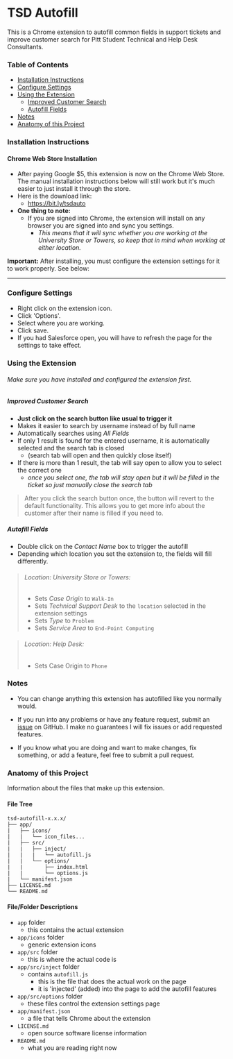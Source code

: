 # TSD Autofill

This is a Chrome extension to autofill common fields in support tickets and improve customer search for Pitt Student Technical and Help Desk Consultants.

### Table of Contents
- [Installation Instructions](#installation-instructions)
- [Configure Settings](#configure-settings)
- [Using the Extension](#using-the-extension)
	- [Improved Customer Search](#improved-customer-search)
	- [Autofill Fields](#autofill-fields)
- [Notes](#notes)
- [Anatomy of this Project](#anatomy-of-this-project)

### Installation Instructions

#### Chrome Web Store Installation
- After paying Google $5, this extension is now on the Chrome Web Store. The manual installation instructions below will still work but it's much easier to just install it through the store.
- Here is the download link:
	- https://bit.ly/tsdauto
- **One thing to note:**
	- If you are signed into Chrome, the extension will install on any browser you are signed into and sync you settings. 
		- *This means that it will sync whether you are working at the University Store or Towers, so keep that in mind when working at either location.*

**Important:** After installing, you must configure the extension settings for it to work properly. See below:

---
### Configure Settings
- Right click on the extension icon.
- Click 'Options'.
- Select where you are working.
- Click save.
- If you had Salesforce open, you will have to refresh the page for the settings to take effect.

### Using the Extension

###### Make sure you have installed and configured the extension first.

##### Improved Customer Search
- **Just click on the search button like usual to trigger it**
- Makes it easier to search by username instead of by full name
- Automatically searches using *All Fields*
- If only 1 result is found for the entered username, it is automatically selected and the search tab is closed
	- (search tab will open and then quickly close itself)
- If there is more than 1 result, the tab will say open to allow you to select the correct one
	- *once you select one, the tab will stay open but it will be filled in the ticket so just manually close the search tab*
> After you click the search button once, the button will revert to the default functionality. This allows you to get more info about the customer after their name is filled if you need to.

##### Autofill Fields
- Double click on the *Contact Name* box to trigger the autofill
- Depending which location you set the extension to, the fields will fill differently.
> ###### Location: University Store or Towers:
>	- Sets *Case Origin* to `Walk-In`
> - Sets *Technical Support Desk* to the `location`
 selected in the extension settings
> - Sets *Type* to `Problem`
> - Sets *Service Area* to `End-Point Computing`

> ###### Location: Help Desk:
> - Sets Case Origin to `Phone`

### Notes
- You can change anything this extension has autofilled like you normally would.

- If you run into any problems or have any feature request, submit an [issue](https://github.com/njscholfield/tsd-autofill/issues) on GitHub. I make no guarantees I will fix issues or add requested features.

- If you know what you are doing and want to make changes, fix something, or add a feature, feel free to submit a pull request.

### Anatomy of this Project
Information about the files that make up this extension.

#### File Tree
```
tsd-autofill-x.x.x/
├── app/
|   ├── icons/
|   |   └── icon_files...
|   ├── src/
|   |   ├── inject/
|   |   |   └── autofill.js
|   |   └── options/
|   |       ├── index.html
|   |       └── options.js
|   └── manifest.json
├── LICENSE.md
└── README.md
```

#### File/Folder Descriptions
- `app` folder
  - this contains the actual extension
- `app/icons` folder
  - generic extension icons
- `app/src` folder
  - this is where the actual code is
- `app/src/inject` folder
  - contains `autofill.js`
    - this is the file that does the actual work on the page
    - it is 'injected' (added) into the page to add the autofill features
- `app/src/options` folder
  - these files control the extension settings page
- `app/manifest.json`
  - a file that tells Chrome about the extension
- `LICENSE.md`
  - open source software license information
- `README.md`
  - what you are reading right now
